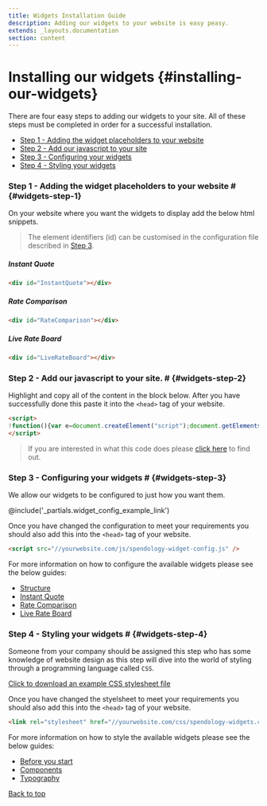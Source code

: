 ```yaml
---
title: Widgets Installation Guide
description: Adding our widgets to your website is easy peasy.
extends: _layouts.documentation
section: content
---
```


# Installing our widgets {#installing-our-widgets}

There are four easy steps to adding our widgets to your site. 
All of these steps must be completed in order for a successful installation.

<ul class="list-decimal ml-10">
    <li><a href="#widgets-step-1">Step 1 - Adding the widget placeholders to your website</a></li>
    <li><a href="#widgets-step-2">Step 2 - Add our javascript to your site</a></li>
    <li><a href="#widgets-step-3">Step 3 - Configuring your widgets</a></li>
    <li><a href="#widgets-step-4">Step 4 - Styling your widgets</a></li>
</ul> 

### Step 1 - Adding the widget placeholders to your website # {#widgets-step-1}
On your website where you want the widgets to display add the below html snippets.

> The element identifiers (id) can be customised in the configuration file described in [Step 3](#widgets-step-3).

##### Instant Quote
```html
<div id="InstantQuote"></div> 
```

##### Rate Comparison
```html
<div id="RateComparison"></div> 
```

##### Live Rate Board
```html
<div id="LiveRateBoard"></div> 
```

### Step 2 - Add our javascript to your site. # {#widgets-step-2}
Highlight and copy all of the content in the block below. After you have successfully done this paste it into the `<head>` tag of your website.
```html
<script>
!function(){var e=document.createElement("script");document.getElementsByTagName("body")[0].appendChild(e),e.setAttribute("src","https://widget.spendology.io/v3/loader.min.js?"+(new Date).getTime())}();
</script>
```
> If you are interested in what this code does please [click here](/docs/how-are-widgets-loaded) to find out.

### Step 3 - Configuring your widgets # {#widgets-step-3}

We allow our widgets to be configured to just how you want them. 

@include('_partials.widget_config_example_link')

Once you have changed the configuration to meet your requirements you should also add this into the `<head>` tag of your website.

```html
<script src="//yourwebsite.com/js/spendology-widget-config.js" />
```

For more information on how to configure the available widgets please see the below guides:
<ul class="list-disc ml-10">
    <li><a href="/docs/widget-configuration">Structure</a></li>
    <li><a href="/docs/instant-quote-configuration">Instant Quote</a></li> 
    <li><a href="/docs/rates-comparison-configuration">Rate Comparison</a></li> 
    <li><a href="/docs/live-rate-board-configuration">Live Rate Board</a></li> 
</ul> 

### Step 4 - Styling your widgets # {#widgets-step-4}
Someone from your company should be assigned this step who has some knowledge of website design as this step will dive into the world of styling through a programming language called `CSS`.

<a href="/examples/spendology-widgets.css" target="_blank" download>Click to download an example CSS stylesheet file</a>

Once you have changed the styelsheet to meet your requirements you should also add this into the `<head>` tag of your website.

```html
<link rel="stylesheet" href="//yourwebsite.com/css/spendology-widgets.css" />
```

For more information on how to style the available widgets please see the below guides:
<ul class="list-disc ml-10">
    <li><a href="/docs/widget-styling">Before you start</a></li>
    <li><a href="/docs/styling-components">Components</a></li> 
    <li><a href="/docs/styling-typography">Typography</a></li> 
</ul> 

<p class="text-right"><a href="#installing-our-widgets">Back to top</a></p>
